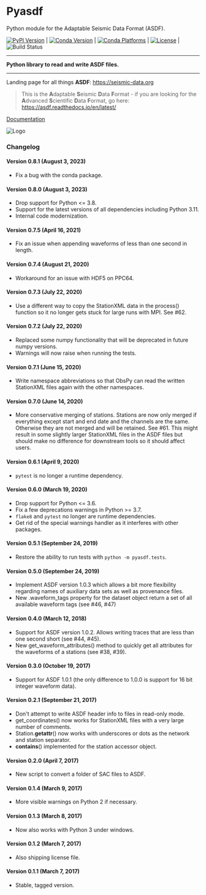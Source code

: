 # Pyasdf

Python module for the Adaptable Seismic Data Format (ASDF).

[![PyPI Version](https://img.shields.io/pypi/v/pyasdf.svg)](https://pypi.python.org/pypi/pyasdf) |
[![Conda Version](https://img.shields.io/conda/vn/conda-forge/pyasdf.svg)](https://anaconda.org/conda-forge/pyasdf) |
[![Conda Platforms](https://img.shields.io/conda/pn/conda-forge/pyasdf.svg)](https://anaconda.org/conda-forge/pyasdf) |
[![License](https://img.shields.io/pypi/l/pyasdf.svg)](https://pypi.python.org/pypi/pyasdf/) |
![Build Status](https://github.com/SeismicData/pyasdf/actions/workflows/pyasdf.yml/badge.svg)

----

**Python library to read and write ASDF files.**

----

Landing page for all things **ASDF**: https://seismic-data.org

> This is the **A**daptable **S**eismic **D**ata **F**ormat - if you are looking for the **A**dvanced **S**cientific **D**ata **F**ormat, go here: https://asdf.readthedocs.io/en/latest/

[Documentation](http://seismicdata.github.io/pyasdf/)

![Logo](/doc/logo/pyasdf_logo.png)

### Changelog

#### Version 0.8.1 (August 3, 2023)
* Fix a bug with the conda package.

#### Version 0.8.0 (August 3, 2023)
* Drop support for Python <= 3.8.
* Support for the latest versions of all dependencies including Python 3.11.
* Internal code modernization.

#### Version 0.7.5 (April 16, 2021)
* Fix an issue when appending waveforms of less than one second in length.

#### Version 0.7.4 (August 21, 2020)
* Workaround for an issue with HDF5 on PPC64.

#### Version 0.7.3 (July 22, 2020)
* Use a different way to copy the StationXML data in the process() function
    so it no longer gets stuck for large runs with MPI. See #62.

#### Version 0.7.2 (July 22, 2020)
* Replaced some numpy functionality that will be deprecated in future numpy
    versions.
* Warnings will now raise when running the tests.

#### Version 0.7.1 (June 15, 2020)
* Write namespace abbreviations so that ObsPy can read the written
    StationXML files again with the other namespaces.

#### Version 0.7.0 (June 14, 2020)
* More conservative merging of stations. Stations are now only merged if
    everything except start and end date and the channels are the same.
    Otherwise they are not merged and will be retained. See #61. This might
    result in some slightly larger StationXML files in the ASDF files but
    should make no difference for downstream tools so it should affect
    users.

#### Version 0.6.1 (April 9, 2020)
* `pytest` is no longer a runtime dependency.

#### Version 0.6.0 (March 19, 2020)
* Drop support for Python <= 3.6.
* Fix a few deprecations warnings in Python >= 3.7.
* `flake8` and `pytest` no longer are runtime dependencies.
* Get rid of the special warnings handler as it interferes with other
    packages.

#### Version 0.5.1 (September 24, 2019)
* Restore the ability to run tests with `python -m pyasdf.tests`.

#### Version 0.5.0 (September 24, 2019)
* Implement ASDF version 1.0.3 which allows a bit more flexibility
    regarding names of auxiliary data sets as well as provenance files.
* New .waveform_tags property for the dataset object return a set of all
    available waveform tags (see #46, #47)

#### Version 0.4.0 (March 12, 2018)
* Support for ASDF version 1.0.2. Allows writing traces that are less than
    one second short (see #44, #45).
* New get_waveform_attributes() method to quickly get all attributes
    for the waveforms of a stations (see #38, #39).

#### Version 0.3.0 (October 19, 2017)
* Support for ASDF 1.0.1 (the only difference to 1.0.0 is support for
    16 bit integer waveform data).

#### Version 0.2.1 (September 21, 2017)
* Don't attempt to write ASDF header info to files in read-only mode.
* get_coordinates() now works for StationXML files with a very large number
    of comments.
* Station.__getattr__() now works with underscores or dots as the network
    and station separator.
* __contains__() implemented for the station accessor object.

#### Version 0.2.0 (April 7, 2017)
* New script to convert a folder of SAC files to ASDF.

#### Version 0.1.4 (March 9, 2017)
* More visible warnings on Python 2 if necessary.

#### Version 0.1.3 (March 8, 2017)
* Now also works with Python 3 under windows.

#### Version 0.1.2 (March 7, 2017)
* Also shipping license file.

#### Version 0.1.1 (March 7, 2017)
* Stable, tagged version.